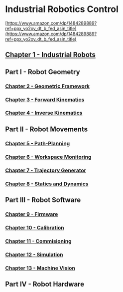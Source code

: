 # Industrial Robotics Control

[https://www.amazon.com/dp/1484289889?ref=ppx_yo2ov_dt_b_fed_asin_title](https://www.amazon.com/dp/1484289889?ref=ppx_yo2ov_dt_b_fed_asin_title)

## [Chapter 1 - Industrial Robots](./CHAPTER_1.md)

## Part I - Robot Geometry

### [Chapter 2 - Geometric Framework](./CHAPTER_2.md)

### [Chapter 3 - Forward Kinematics](./CHAPTER_3.md)

### [Chapter 4 - Inverse Kinematics](./CHAPTER_4.md)

## Part II - Robot Movements

### [Chapter 5 - Path-Planning](./CHAPTER_5.md)

### [Chapter 6 - Workspace Monitoring](./CHAPTER_6.md)

### [Chapter 7 - Trajectory Generator](./CHAPTER_7.md)

### [Chapter 8 - Statics and Dynamics](./CHAPTER_8.md)

## Part III - Robot Software

### [Chapter 9 - Firmware](./CHAPTER_9.md)

### [Chapter 10 - Calibration](./CHAPTER_10.md)

### [Chapter 11 - Commisioning](./CHAPTER_11.md)

### [Chapter 12 - Simulation](./CHAPTER_12.md)

### [Chapter 13 - Machine Vision](./CHAPTER_13.md)

## Part IV - Robot Hardware

